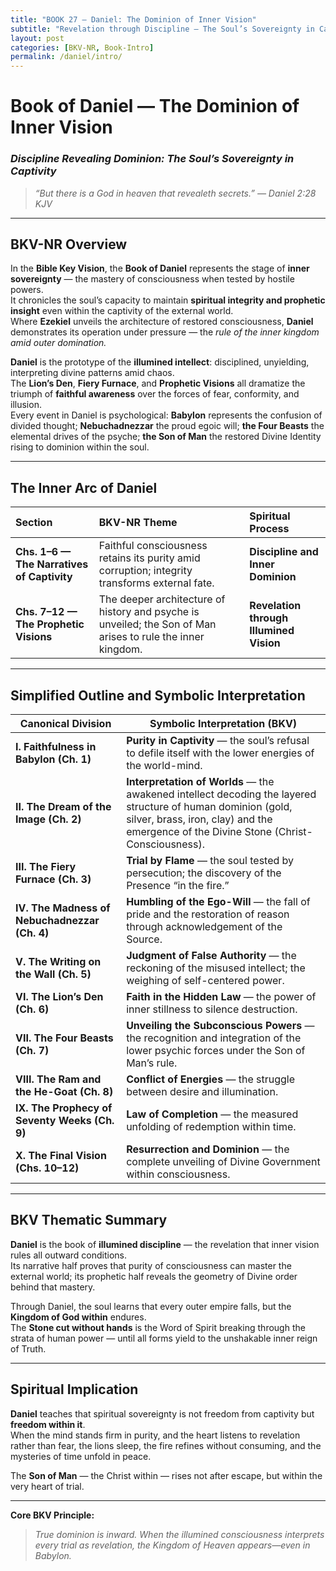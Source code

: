 ```yaml
---
title: "BOOK 27 — Daniel: The Dominion of Inner Vision"
subtitle: "Revelation through Discipline — The Soul’s Sovereignty in Captivity"
layout: post
categories: [BKV-NR, Book-Intro]
permalink: /daniel/intro/
---
```


# **Book of Daniel — The Dominion of Inner Vision**
### *Discipline Revealing Dominion: The Soul’s Sovereignty in Captivity*

> _“But there is a God in heaven that revealeth secrets.” — Daniel 2:28 KJV_

---

## **BKV-NR Overview**

In the **Bible Key Vision**, the **Book of Daniel** represents the stage of **inner sovereignty** — the mastery of consciousness when tested by hostile powers.  
It chronicles the soul’s capacity to maintain **spiritual integrity and prophetic insight** even within the captivity of the external world.  
Where **Ezekiel** unveils the architecture of restored consciousness, **Daniel** demonstrates its operation under pressure — the *rule of the inner kingdom amid outer domination.*

**Daniel** is the prototype of the **illumined intellect**: disciplined, unyielding, interpreting divine patterns amid chaos.  
The **Lion’s Den**, **Fiery Furnace**, and **Prophetic Visions** all dramatize the triumph of **faithful awareness** over the forces of fear, conformity, and illusion.  
Every event in Daniel is psychological: **Babylon** represents the confusion of divided thought; **Nebuchadnezzar** the proud egoic will; **the Four Beasts** the elemental drives of the psyche; **the Son of Man** the restored Divine Identity rising to dominion within the soul.

---

## **The Inner Arc of Daniel**

| Section | BKV-NR Theme | Spiritual Process |
| :--- | :--- | :--- |
| **Chs. 1–6 — The Narratives of Captivity** | Faithful consciousness retains its purity amid corruption; integrity transforms external fate. | **Discipline and Inner Dominion** |
| **Chs. 7–12 — The Prophetic Visions** | The deeper architecture of history and psyche is unveiled; the Son of Man arises to rule the inner kingdom. | **Revelation through Illumined Vision** |

---

## **Simplified Outline and Symbolic Interpretation**

| Canonical Division | **Symbolic Interpretation (BKV)** |
| --- | --- |
| **I. Faithfulness in Babylon (Ch. 1)** | **Purity in Captivity** — the soul’s refusal to defile itself with the lower energies of the world-mind. |
| **II. The Dream of the Image (Ch. 2)** | **Interpretation of Worlds** — the awakened intellect decoding the layered structure of human dominion (gold, silver, brass, iron, clay) and the emergence of the Divine Stone (Christ-Consciousness). |
| **III. The Fiery Furnace (Ch. 3)** | **Trial by Flame** — the soul tested by persecution; the discovery of the Presence “in the fire.” |
| **IV. The Madness of Nebuchadnezzar (Ch. 4)** | **Humbling of the Ego-Will** — the fall of pride and the restoration of reason through acknowledgement of the Source. |
| **V. The Writing on the Wall (Ch. 5)** | **Judgment of False Authority** — the reckoning of the misused intellect; the weighing of self-centered power. |
| **VI. The Lion’s Den (Ch. 6)** | **Faith in the Hidden Law** — the power of inner stillness to silence destruction. |
| **VII. The Four Beasts (Ch. 7)** | **Unveiling the Subconscious Powers** — the recognition and integration of the lower psychic forces under the Son of Man’s rule. |
| **VIII. The Ram and the He-Goat (Ch. 8)** | **Conflict of Energies** — the struggle between desire and illumination. |
| **IX. The Prophecy of Seventy Weeks (Ch. 9)** | **Law of Completion** — the measured unfolding of redemption within time. |
| **X. The Final Vision (Chs. 10–12)** | **Resurrection and Dominion** — the complete unveiling of Divine Government within consciousness. |

---

## **BKV Thematic Summary**

**Daniel** is the book of **illumined discipline** — the revelation that inner vision rules all outward conditions.  
Its narrative half proves that purity of consciousness can master the external world; its prophetic half reveals the geometry of Divine order behind that mastery.  

Through Daniel, the soul learns that every outer empire falls, but the **Kingdom of God within** endures.  
The **Stone cut without hands** is the Word of Spirit breaking through the strata of human power — until all forms yield to the unshakable inner reign of Truth.

---

## **Spiritual Implication**

**Daniel** teaches that spiritual sovereignty is not freedom from captivity but **freedom within it**.  
When the mind stands firm in purity, and the heart listens to revelation rather than fear, the lions sleep, the fire refines without consuming, and the mysteries of time unfold in peace.  

The **Son of Man** — the Christ within — rises not after escape, but within the very heart of trial.

---

**Core BKV Principle:**  
> _True dominion is inward. When the illumined consciousness interprets every trial as revelation, the Kingdom of Heaven appears—even in Babylon._
